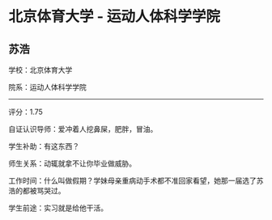 # 北京体育大学 - 运动人体科学学院

## 苏浩

学校：北京体育大学

院系：运动人体科学学院

* * *

评分：1.75

自证认识导师：爱冲着人挖鼻屎，肥胖，冒油。

学生补助：有这东西？

师生关系：动辄就拿不让你毕业做威胁。

工作时间：什么叫做假期？学妹母亲重病动手术都不准回家看望，她那一届选了苏浩的都被骂哭过。

学生前途：实习就是给他干活。